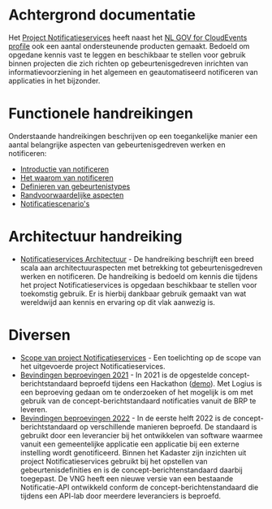 # Achtergrond documentatie

Het [Project Notificatieservices](https://github.com/VNG-Realisatie/notificatieservices) heeft naast het <a href="https://vng-realisatie.github.io/NL-GOV-profile-for-CloudEvents">NL GOV for CloudEvents profile</a> ook een aantal ondersteunende producten gemaakt. Bedoeld om opgedane kennis vast te leggen en beschikbaar te stellen voor gebruik binnen  projecten die zich richten op gebeurtenisgedreven inrichten van informatievoorziening in het algemeen en geautomatiseerd notificeren van applicaties in het bijzonder.
      
# Functionele handreikingen

Onderstaande handreikingen beschrijven op een toegankelijke manier een aantal belangrijke aspecten van gebeurtenisgedreven werken en notificeren:

- [Introductie van notificeren](https://github.com/VNG-Realisatie/notificatieservices/blob/main/docs/achtergronddocumentatie/introductie_van_notificeren.pdf)
- [Het waarom van notificeren](https://github.com/VNG-Realisatie/notificatieservices/blob/main/docs/achtergronddocumentatie/waarom_notificeren.pdf)
- [Definieren van gebeurtenistypes](https://github.com/VNG-Realisatie/notificatieservices/blob/main/docs/achtergronddocumentatie/gebeurtenistypes_definieren.pdf)
- [Randvoorwaardelijke aspecten](https://github.com/VNG-Realisatie/notificatieservices/blob/main/docs/achtergronddocumentatie/randvoorwaarden_notificeren.pdf)
- [Notificatiescenario's](https://github.com/VNG-Realisatie/notificatieservices/blob/main/docs/achtergronddocumentatie/notificatiescenarios.pdf)


# Architectuur handreiking

- [Notificatieservices Architectuur](https://github.com/VNG-Realisatie/notificatieservices/blob/main/docs/achtergronddocumentatie/notificatieservices_architectuur.pdf) - De handreiking beschrijft een breed scala aan architectuuraspecten met betrekking tot gebeurtenisgedreven werken en notificeren. De handreiking is bedoeld om kennis die tijdens het project Notificatieservices is opgedaan beschikbaar te stellen voor toekomstig gebruik. Er is hierbij dankbaar gebruik gemaakt van wat wereldwijd aan kennis en ervaring op dit vlak aanwezig is.

# Diversen

- [Scope van project Notificatieservices](https://github.com/VNG-Realisatie/notificatieservices/blob/main/docs/achtergronddocumentatie/notificatieservices_scope.pdf) - Een toelichting op de scope van het uitgevoerde project Notificatieservices. 
- [Bevindingen beproevingen 2021](https://github.com/VNG-Realisatie/notificatieservices/blob/main/docs/achtergronddocumentatie/bevindingen_beproevingen_2021.pdf) - In 2021 is de opgestelde concept-berichtstandaard beproefd tijdens een Hackathon ([demo](https://youtu.be/IdneTcAQFbA)). Met Logius is een beproeving gedaan om te onderzoeken of het mogelijk is om met gebruik van de concept-berichtstandaard notificaties vanuit de BRP te leveren.
- [Bevindingen beproevingen 2022](https://github.com/VNG-Realisatie/notificatieservices/blob/main/docs/achtergronddocumentatie/bevindingen_beproevingen_2022.pdf) - In de eerste helft 2022 is de concept-berichtstandaard op verschillende manieren beproefd. De standaard is gebruikt door een leverancier bij het ontwikkelen van software waarmee vanuit een gemeentelijke applicatie een applicatie bij een externe instelling wordt genotificeerd. Binnen het Kadaster zijn inzichten uit project Notificatieservices gebruikt bij het opstellen van gebeurtenisdefinities en is de concept-berichtenstandaard daarbij toegepast. De VNG heeft een nieuwe versie van een bestaande Notificatie-API ontwikkeld conform de concept-berichtenstandaard die tijdens een API-lab door meerdere leveranciers is beproefd. 
